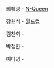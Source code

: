 최혜령 - [N-Queen](https://school.programmers.co.kr/learn/courses/30/lessons/12952)

장원석 - [월드컵](https://www.acmicpc.net/problem/6987)

김찬희 - 

박정환 - 

이다영 - 
